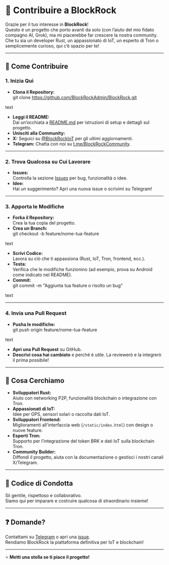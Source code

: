 # 🤝 Contribuire a BlockRock

Grazie per il tuo interesse in **BlockRock**!  
Questo è un progetto che porto avanti da solo (con l’aiuto del mio fidato compagno AI, Grok), ma mi piacerebbe far crescere la nostra community.  
Che tu sia un developer Rust, un appassionato di IoT, un esperto di Tron o semplicemente curioso, qui c’è spazio per te!

---

## 🚦 Come Contribuire

### 1. Inizia Qui

- **Clona il Repository:**  
git clone https://github.com/BlockRockAdmin/BlockRock.git

text
- **Leggi il README:**  
Dai un’occhiata a [README.md](./README.md) per istruzioni di setup e dettagli sul progetto.
- **Unisciti alla Community:**  
- **X:** Seguici su [@BlockRockIoT](https://twitter.com/BlockRockIoT) per gli ultimi aggiornamenti.
- **Telegram:** Chatta con noi su [t.me/BlockRockCommunity](https://t.me/BlockRockCommunity).

---

### 2. Trova Qualcosa su Cui Lavorare

- **Issues:**  
Controlla la sezione [Issues](https://github.com/BlockRockAdmin/BlockRock/issues) per bug, funzionalità o idee.
- **Idee:**  
Hai un suggerimento? Apri una nuova issue o scrivimi su Telegram!

---

### 3. Apporta le Modifiche

- **Forka il Repository:**  
Crea la tua copia del progetto.
- **Crea un Branch:**  
git checkout -b feature/nome-tua-feature

text
- **Scrivi Codice:**  
Lavora su ciò che ti appassiona (Rust, IoT, Tron, frontend, ecc.).
- **Testa:**  
Verifica che le modifiche funzionino (ad esempio, prova su Android come indicato nel README).
- **Commit:**  
git commit -m "Aggiunta tua feature o risolto un bug"

text

---

### 4. Invia una Pull Request

- **Pusha le modifiche:**  
git push origin feature/nome-tua-feature

text
- **Apri una Pull Request** su GitHub.
- **Descrivi cosa hai cambiato** e perché è utile. La reviewerò e la integrerò il prima possibile!

---

## 👀 Cosa Cerchiamo

- **Sviluppatori Rust:**  
Aiuto con networking P2P, funzionalità blockchain o integrazione con Tron.
- **Appassionati di IoT:**  
Idee per GPS, sensori solari o raccolta dati IoT.
- **Sviluppatori Frontend:**  
Miglioramenti all’interfaccia web (`/static/index.html`) con design o nuove feature.
- **Esperti Tron:**  
Supporto per l’integrazione del token BRK e dati IoT sulla blockchain Tron.
- **Community Builder:**  
Diffondi il progetto, aiuta con la documentazione o gestisci i nostri canali X/Telegram.

---

## 🌈 Codice di Condotta

Sii gentile, rispettoso e collaborativo.  
Siamo qui per imparare e costruire qualcosa di straordinario insieme!

---

## ❓ Domande?

Contattami su [Telegram](https://t.me/BlockRockCommunity) o apri una [issue](https://github.com/BlockRockAdmin/BlockRock/issues).  
Rendiamo BlockRock la piattaforma definitiva per IoT e blockchain!

---

⭐ **Metti una stella se ti piace il progetto!**  
